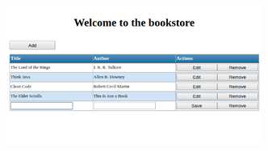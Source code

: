 ![store](https://github.com/Danieluss/AdvancedInternetApplications/blob/master/lab_2/store/book_store.png "Store")
